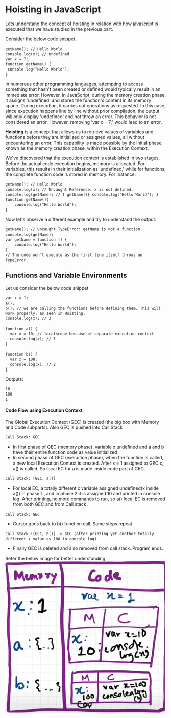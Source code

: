 # Hoisting in JavaScript

Lets understand the concept of hoisting in relation with how javascript is executed that we have studied in the previous part.

Consider the below code snippet.
```
getName(); // Hello World
console.log(x); // undefined
var x = 7;
function getName() {
 console.log("Hello World");
}
```
In numerous other programming languages, attempting to access something that hasn't been created or defined would typically result in an immediate error. However, in JavaScript, during the memory creation phase, it assigns 'undefined' and stores the function's content in its memory space. During execution, it carries out operations as requested. In this case, since execution happens line by line without prior compilation, the output will only display 'undefined' and not throw an error. This behavior is not considered an error. However, removing 'var x = 7;' would lead to an error. 

**Hoisting** is a concept that allows us to retrieve values of variables and functions before they are initialized or assigned values, all without encountering an error. This capability is made possible by the initial phase, known as the memory creation phase, within the Execution Context.

We've discovered that the execution context is established in two stages. Before the actual code execution begins, memory is allocated. For variables, this results in their initialization as 'undefined,' while for functions, the complete function code is stored in memory. For instance:
```
getName(); // Hello World
console.log(x); // Uncaught Reference: x is not defined.
console.log(getName); // f getName(){ console.log("Hello World"); }
function getName(){
    console.log("Hello World");
}
```

Now let's observe a different example and try to understand the output.
```
getName(); // Uncaught TypeError: getName is not a function
console.log(getName);
var getName = function () {
    console.log("Hello World");
}
// The code won't execute as the first line itself throws an TypeError.
```

## Functions and Variable Environments
Let us consider the below code snippet
```
var x = 1;
a();
b(); // we are calling the functions before defining them. This will work properly, as seen in Hoisting.
console.log(x); // 3

function a() {
  var x = 10; // localscope because of separate execution context
  console.log(x); // 1
}

function b() {
  var x = 100;
  console.log(x); // 2
}
```
Outputs:
```
10
100
1
```

#### Code Flow using Execution Context
The Global Execution Context (GEC) is created (the big box with Memory and Code subparts). Also GEC is pushed into Call Stack

```
Call Stack: GEC
```
  - In first phase of GEC (memory phase), variable x:undefined and a and b have their entire function code as value initialized
  - In second phase of GEC (execution phase), when the function is called, a new local Execution Context is created. After x = 1 assigned to GEC x, a() is called. So local EC for a is made inside code part of GEC.

```
Call Stack: [GEC, a()]
```
 - For local EC, a totally different x variable assigned undefined(x inside a()) in phase 1 , and in phase 2 it is assigned 10 and printed in console log. After printing, no more commands to run, so a() local EC is removed from both GEC and from Call stack
```
Call Stack: GEC
```
- Cursor goes back to b() function call. Same steps repeat.
  
```
Call Stack :[GEC, b()] -> GEC (after printing yet another totally different x value as 100 in console log)
```
 - Finally GEC is deleted and also removed from call stack. Program ends.

Refer the below image for better understanding
![Function GEC](../assets/images/function.jpg)
